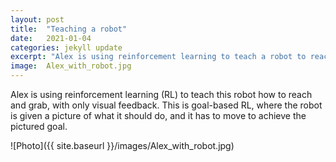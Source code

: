 ```yaml
---
layout: post
title:  "Teaching a robot"
date:   2021-01-04
categories: jekyll update
excerpt: "Alex is using reinforcement learning to teach a robot to reach"
image:	Alex_with_robot.jpg
---
```



Alex is using reinforcement learning (RL) to teach this robot how to reach and grab, with only visual feedback. This is goal-based RL, where the robot is given a picture of what it should do, and it has to move to achieve the pictured goal.


![Photo]({{ site.baseurl }}/images/Alex_with_robot.jpg)
